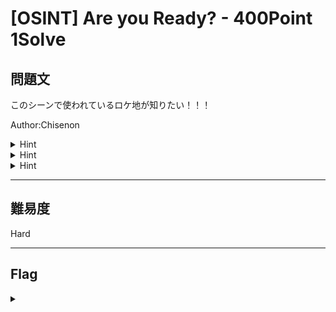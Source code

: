 # [OSINT] Are you Ready? - 400Point 1Solve

## 問題文 

このシーンで使われているロケ地が知りたい！！！

Author:Chisenon

<details><summary>Hint</summary>

(公式動画) https://youtu.be/i1m9jlD7xKs

</details>
<details><summary>Hint</summary>

どこかの会社の土地らしい？

</details>
<details><summary>Hint</summary>

本編だと 38話, 39話, 49話 でも使ってたね

</details>

---

## 難易度

Hard

---

## Flag
<details><summary></summary>

```
ipfctf{千葉石産株式会社}
```

</details>